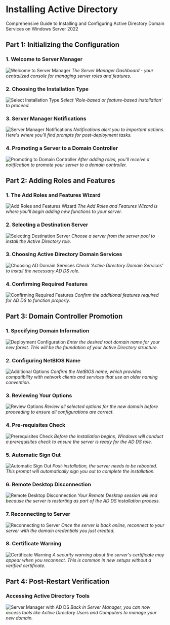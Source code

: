# Installing Active Directory
Comprehensive Guide to Installing and Configuring Active Directory Domain Services on Windows Server 2022

## Part 1: Initializing the Configuration

### 1. Welcome to Server Manager
![Welcome to Server Manager](https://github.com/KLavallais/KLavallais/blob/main/images/Screenshot_01.png?raw=true)
*The Server Manager Dashboard - your centralized console for managing server roles and features.*

### 2. Choosing the Installation Type
![Select Installation Type](https://github.com/KLavallais/KLavallais/blob/main/images/Screenshot_02.png?raw=true)
*Select 'Role-based or feature-based installation' to proceed.*

### 3. Server Manager Notifications
![Server Manager Notifications](https://github.com/KLavallais/KLavallais/blob/main/images/Screenshot_03.png?raw=true)
*Notifications alert you to important actions. Here's where you'll find prompts for post-deployment tasks.*

### 4. Promoting a Server to a Domain Controller
![Promoting to Domain Controller](https://github.com/KLavallais/KLavallais/blob/main/images/Screenshot_04.png?raw=true)
*After adding roles, you'll receive a notification to promote your server to a domain controller.*

## Part 2: Adding Roles and Features

### 1. The Add Roles and Features Wizard
![Add Roles and Features Wizard](https://github.com/KLavallais/KLavallais/blob/main/images/Screenshot_05.png?raw=true)
*The Add Roles and Features Wizard is where you'll begin adding new functions to your server.*

### 2. Selecting a Destination Server
![Selecting Destination Server](https://github.com/KLavallais/KLavallais/blob/main/images/Screenshot_06.png?raw=true)
*Choose a server from the server pool to install the Active Directory role.*

### 3. Choosing Active Directory Domain Services
![Choosing AD Domain Services](https://github.com/KLavallais/KLavallais/blob/main/images/Screenshot_07.png?raw=true)
*Check 'Active Directory Domain Services' to install the necessary AD DS role.*

### 4. Confirming Required Features
![Confirming Required Features](https://github.com/KLavallais/KLavallais/blob/main/images/Screenshot_08.png?raw=true)
*Confirm the additional features required for AD DS to function properly.*

## Part 3: Domain Controller Promotion

### 1. Specifying Domain Information
![Deployment Configuration](https://github.com/KLavallais/KLavallais/blob/main/images/Screenshot_09.png?raw=true)
*Enter the desired root domain name for your new forest. This will be the foundation of your Active Directory structure.*

### 2. Configuring NetBIOS Name
![Additional Options](https://github.com/KLavallais/KLavallais/blob/main/images/Screenshot_10.png?raw=true)
*Confirm the NetBIOS name, which provides compatibility with network clients and services that use an older naming convention.*

### 3. Reviewing Your Options
![Review Options](https://github.com/KLavallais/KLavallais/blob/main/images/Screenshot_11.png?raw=true)
*Review all selected options for the new domain before proceeding to ensure all configurations are correct.*

### 4. Pre-requisites Check
![Prerequisites Check](https://github.com/KLavallais/KLavallais/blob/main/images/Screenshot_12.png?raw=true)
*Before the installation begins, Windows will conduct a prerequisites check to ensure the server is ready for the AD DS role.*

### 5. Automatic Sign Out
![Automatic Sign Out](https://github.com/KLavallais/KLavallais/blob/main/images/Screenshot_13.png?raw=true)
*Post-installation, the server needs to be rebooted. This prompt will automatically sign you out to complete the installation.*

### 6. Remote Desktop Disconnection
![Remote Desktop Disconnection](https://github.com/KLavallais/KLavallais/blob/main/images/Screenshot_14.png?raw=true)
*Your Remote Desktop session will end because the server is restarting as part of the AD DS installation process.*

### 7. Reconnecting to Server
![Reconnecting to Server](https://github.com/KLavallais/KLavallais/blob/main/images/Screenshot_15.png?raw=true)
*Once the server is back online, reconnect to your server with the domain credentials you just created.*

### 8. Certificate Warning
![Certificate Warning](https://github.com/KLavallais/KLavallais/blob/main/images/Screenshot_16.png?raw=true)
*A security warning about the server's certificate may appear when you reconnect. This is common in new setups without a verified certificate.*

## Part 4: Post-Restart Verification

### Accessing Active Directory Tools
![Server Manager with AD DS](https://github.com/KLavallais/KLavallais/blob/main/images/Screenshot_17.png?raw=true)
*Back in Server Manager, you can now access tools like Active Directory Users and Computers to manage your new domain.*


